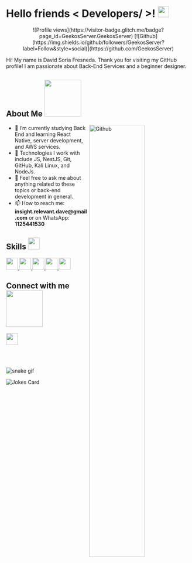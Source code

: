 <h1> Hello friends < Developers/ >! <img src="https://raw.githubusercontent.com/MartinHeinz/MartinHeinz/master/wave.gif" width="30px"> </h1>

<!-- Badge de visitas y botón de seguidores -->
<p align='center'>
    ![Profile views](https://visitor-badge.glitch.me/badge?page_id=GeekosServer.GeekosServer)
    [![Github](https://img.shields.io/github/followers/GeekosServer?label=Follow&style=social)](https://github.com/GeekosServer)
</p>

<!-- Introducción personal -->
<div size='20px'> 
    Hi! My name is David Soria Fresneda. Thank you for visiting my GitHub profile! I am passionate about Back-End Services and a beginner designer.
</div>

<h2> About Me <img src="https://media0.giphy.com/media/KDDpcKigbfFpnejZs6/giphy.gif" width="100px"></h2>

<!-- Imagen decorativa -->
<img width="55%" align="right" alt="Github" src="https://raw.githubusercontent.com/onimur/.github/master/.resources/git-header.svg" />

<ul>
  <li>🔭 I’m currently studying Back End and learning React Native, server development, and AWS services.</li>
  <li>🌱 Technologies I work with include JS, NestJS, Git, GitHub, Kali Linux, and NodeJs.</li>
  <li>💬 Feel free to ask me about anything related to these topics or back-end development in general.</li>
  <li>📫 How to reach me: <b>insight.relevant.dave@gmail.com</b> or on WhatsApp: <b>1125441530</b></li>
</ul>

<h2> Skills <img src="https://media2.giphy.com/media/QssGEmpkyEOhBCb7e1/giphy.gif" width="32px"></h2>

<!-- Iconos de habilidades -->
<p>
  <a href="https://github.com/GeekosServer?tab=repositories&q=&type=&language=reactjs&sort=">
    <img width="32px" src="https://raw.githubusercontent.com/rahulbanerjee26/githubAboutMeGenerator/main/icons/reactjs.svg"> 
  </a>
  <a href="https://github.com/GeekosServer?tab=repositories&q=&type=&language=javascript&sort="> 
    <img width="32px" src="https://raw.githubusercontent.com/rahulbanerjee26/githubAboutMeGenerator/main/icons/javascript.svg"> 
  </a>
  <a href="https://github.com/GeekosServer?tab=repositories&q=&type=&language=nodejs&sort="> 
    <img width="32px" src="https://raw.githubusercontent.com/rahulbanerjee26/githubAboutMeGenerator/main/icons/nodejs.svg"> 
  </a>
  <a href="https://github.com/GeekosServer?tab=repositories&q=&type=&language=git&sort="> 
    <img width="32px" src="https://raw.githubusercontent.com/rahulbanerjee26/githubAboutMeGenerator/main/icons/git.svg"> 
  </a>
  <a href="https://github.com/GeekosServer?tab=repositories&q=&type=&language=linux&sort="> 
    <img width="32px" src="https://raw.githubusercontent.com/rahulbanerjee26/githubAboutMeGenerator/main/icons/linux.svg"> 
  </a>
</p>

<h2> Connect with me <img src="https://raw.githubusercontent.com/ShahriarShafin/ShahriarShafin/main/Assets/handshake.gif" width="100px"></h2>
<!-- Ícono para email -->
<a href="mailto:insight.relevant.dave@gmail.com">
  <img width="32px" align="center" src="https://raw.githubusercontent.com/rahulbanerjee26/githubAboutMeGenerator/main/icons/gmail.svg"/>
</a>

<br><br>

<!-- Snake contribution grid en modo oscuro -->
![snake gif](https://github.com/GeekosServer/GeekosServer/blob/output/github-contribution-grid-snake-dark.svg)

<!-- Tarjeta de chistes -->
![Jokes Card](https://readme-jokes.vercel.app/api?theme=tokyonight)

